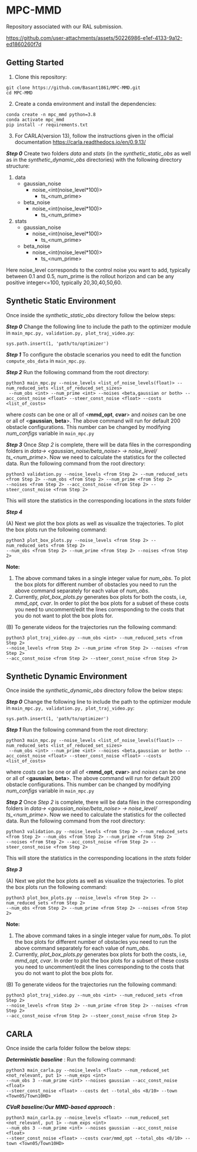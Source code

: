 # MPC-MMD
Repository associated with our RAL submission.


https://github.com/user-attachments/assets/50226986-e1ef-4133-9a12-ed1860260f7d

## Getting Started

1. Clone this repository:
```
git clone https://github.com/Basant1861/MPC-MMD.git
cd MPC-MMD
```
2. Create a conda environment and install the dependencies:

```
conda create -n mpc_mmd python=3.8
conda activate mpc_mmd
pip install -r requirements.txt
```
3. For CARLA(version 13), follow the instructions given in the official documentation https://carla.readthedocs.io/en/0.9.13/

***Step 0*** Create two folders *data* and *stats* (in the *synthetic_static_obs* as well as in the *synthetic_dynamic_obs* directories) with the following directory structure:
1. data
   - gaussian_noise
     - noise_<int(noise_level*100)>
       - ts_<num_prime>
   - beta_noise
     - noise_<int(noise_level*100)>
       - ts_<num_prime>
2. stats
   - gaussian_noise
     - noise_<int(noise_level*100)>
       - ts_<num_prime>
   - beta_noise
     - noise_<int(noise_level*100)>
       - ts_<num_prime>

Here noise_level corresponds to the control noise you want to add, typically between 0.1 and 0.5, num_prime is the rollout horizon and can be any positive integer<=100, typically 20,30,40,50,60.

## Synthetic Static Environment
Once inside the *synthetic_static_obs* directory follow the below steps:

***Step 0*** Change the following line to include the path to the optimizer module in ```main_mpc.py, validation.py, plot_traj_video.py```:
```
sys.path.insert(1, 'path/to/optimizer')
```

***Step 1*** To configure the obstacle scenarios you need to edit the function ```compute_obs_data``` in ```main_mpc.py```.

***Step 2*** Run the following command from the root directory:
```
python3 main_mpc.py --noise_levels <list_of_noise_levels(float)> --num_reduced_sets <list_of_reduced_set_sizes>
 --num_obs <int> --num_prime <int> --noises <beta,gaussian or both> --acc_const_noise <float> --steer_const_noise <float> --costs <list_of_costs> 
```
where *costs* can be one or all of <**mmd_opt**, **cvar**> and *noises* can be one or all of <**gaussian**, **beta**>. The above command will run for default 200 obstacle configurations. This number can be changed by modifying *num_configs* variable in ```main_mpc.py```

***Step 3*** Once *Step 2* is complete, there will be data files in the corresponding folders in *data-> <gaussian_noise/beta_noise> -> noise_level/ ts_<num_prime>*. Now we need to calculate the statistics for the collected data. Run the following command from the root directory:
```
python3 validation.py --noise_levels <from Step 2> --num_reduced_sets <from Step 2> --num_obs <from Step 2> --num_prime <from Step 2>
--noises <from Step 2> --acc_const_noise <from Step 2> --steer_const_noise <from Step 2>
```
This will store the statistics in the corresponding locations in the *stats* folder

***Step 4*** 

(A) Next we plot the box plots as well as visualize the trajectories. To plot the box plots run the following command:
```
python3 plot_box_plots.py --noise_levels <from Step 2> --num_reduced_sets <from Step 2>
--num_obs <from Step 2> --num_prime <from Step 2> --noises <from Step 2>
```
**Note:** 
1. The above command takes in a single integer value for *num_obs*. To plot the box plots for different number of obstacles you need to run the above command separately for each value of *num_obs*.
2. Currently, *plot_box_plots.py* generates box plots for both the costs, i.e, *mmd_opt, cvar*. In order to plot the box plots for a subset of these costs you need to uncomment/edit the lines corresponding to the costs that you do not want to plot the box plots for.

(B) To generate videos for the trajectories run the following command:
```
python3 plot_traj_video.py --num_obs <int> --num_reduced_sets <from Step 2>
--noise_levels <from Step 2> --num_prime <from Step 2> --noises <from Step 2>
--acc_const_noise <from Step 2> --steer_const_noise <from Step 2>
```

## Synthetic Dynamic Environment
Once inside the *synthetic_dynamic_obs* directory follow the below steps:

***Step 0*** Change the following line to include the path to the optimizer module in ```main_mpc.py, validation.py, plot_traj_video.py```:
```
sys.path.insert(1, 'path/to/optimizer')
```

***Step 1*** Run the following command from the root directory:
```
python3 main_mpc.py --noise_levels <list_of_noise_levels(float)> --num_reduced_sets <list_of_reduced_set_sizes>
 --num_obs <int> --num_prime <int> --noises <beta,gaussian or both> --acc_const_noise <float> --steer_const_noise <float> --costs <list_of_costs> 
```
where *costs* can be one or all of <**mmd_opt**, **cvar**> and *noises* can be one or all of <**gaussian**, **beta**>. The above command will run for default 200 obstacle configurations. This number can be changed by modifying *num_configs* variable in ```main_mpc.py```

***Step 2*** Once *Step 2* is complete, there will be data files in the corresponding folders in *data-> <gaussian_noise/beta_noise> -> noise_level/ ts_<num_prime>*. Now we need to calculate the statistics for the collected data. Run the following command from the root directory:
```
python3 validation.py --noise_levels <from Step 2> --num_reduced_sets <from Step 2> --num_obs <from Step 2> --num_prime <from Step 2>
--noises <from Step 2> --acc_const_noise <from Step 2> --steer_const_noise <from Step 2>
```
This will store the statistics in the corresponding locations in the *stats* folder

***Step 3*** 

(A) Next we plot the box plots as well as visualize the trajectories. To plot the box plots run the following command:
```
python3 plot_box_plots.py --noise_levels <from Step 2> --num_reduced_sets <from Step 2>
--num_obs <from Step 2> --num_prime <from Step 2> --noises <from Step 2>
```
**Note:** 
1. The above command takes in a single integer value for *num_obs*. To plot the box plots for different number of obstacles you need to run the above command separately for each value of *num_obs*.
2. Currently, *plot_box_plots.py* generates box plots for both the costs, i.e, *mmd_opt, cvar*. In order to plot the box plots for a subset of these costs you need to uncomment/edit the lines corresponding to the costs that you do not want to plot the box plots for.

(B) To generate videos for the trajectories run the following command:
```
python3 plot_traj_video.py --num_obs <int> --num_reduced_sets <from Step 2>
--noise_levels <from Step 2> --num_prime <from Step 2> --noises <from Step 2>
--acc_const_noise <from Step 2> --steer_const_noise <from Step 2>
```

## CARLA

Once inside the carla folder follow the below steps:

***Deterministic baseline*** : Run the following command:
```
python3 main_carla.py --noise_levels <float> --num_reduced_set <not_relevant, put 1> --num_exps <int>
--num_obs 3 --num_prime <int> --noises gaussian --acc_const_noise <float>
--steer_const_noise <float> --costs det --total_obs <8/10> --town <Town05/Town10HD>
```

***CVaR baseline***/***Our MMD-based approach*** :

```
python3 main_carla.py --noise_levels <float> --num_reduced_set <not_relevant, put 1> --num_exps <int>
--num_obs 3 --num_prime <int> --noises gaussian --acc_const_noise <float>
--steer_const_noise <float> --costs cvar/mmd_opt --total_obs <8/10> --town <Town05/Town10HD>
```

